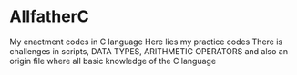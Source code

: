 # AllfatherC
My enactment codes in C language
Here lies my practice codes
There is challenges in scripts, DATA TYPES, ARITHMETIC OPERATORS 
and also an origin file where all basic knowledge of the C language 
